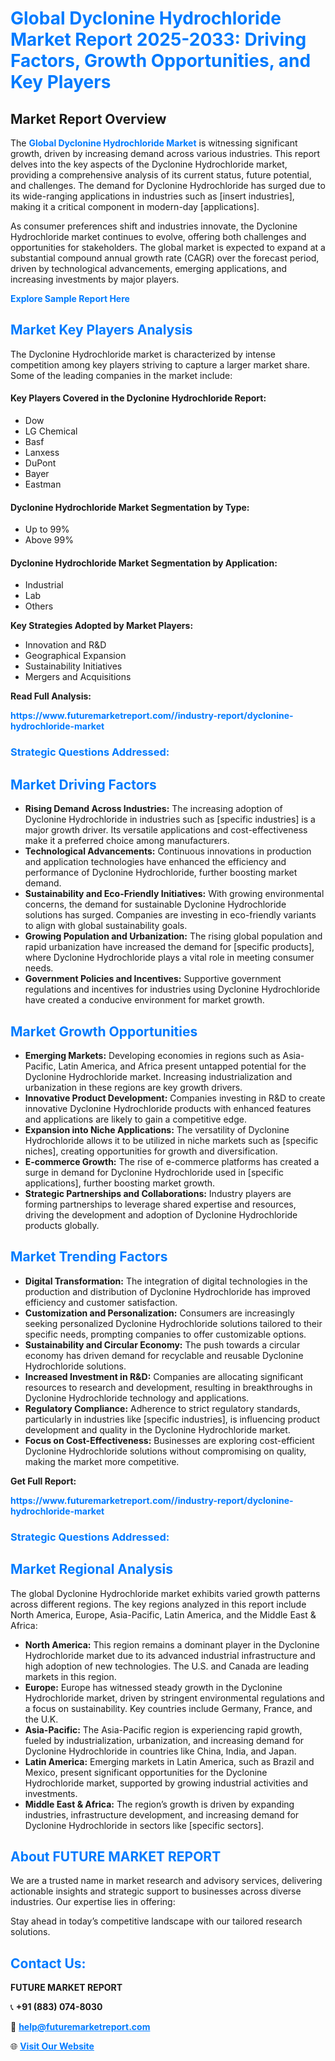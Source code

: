 <h1 style="color: #007BFF;">Global Dyclonine Hydrochloride Market Report 2025-2033: Driving Factors, Growth Opportunities, and Key Players</h1>

<section id="overview">
<h2>Market Report Overview</h2>
<p>The <a href="https://www.futuremarketreport.com//industry-report/dyclonine-hydrochloride-market" style="color: #007BFF; text-decoration: none;"><strong>Global Dyclonine Hydrochloride Market</strong></a> is witnessing significant growth, driven by increasing demand across various industries. This report delves into the key aspects of the Dyclonine Hydrochloride market, providing a comprehensive analysis of its current status, future potential, and challenges. The demand for Dyclonine Hydrochloride has surged due to its wide-ranging applications in industries such as [insert industries], making it a critical component in modern-day [applications].</p>
<p>As consumer preferences shift and industries innovate, the Dyclonine Hydrochloride market continues to evolve, offering both challenges and opportunities for stakeholders. The global market is expected to expand at a substantial compound annual growth rate (CAGR) over the forecast period, driven by technological advancements, emerging applications, and increasing investments by major players.</p>
</section>

<section id="overview">
<p><a href="https://www.futuremarketreport.com//request-sample/reportId=87556" style="color: #007BFF; text-decoration: none;"><strong>Explore Sample Report Here</strong></a></p>
</section>

<section id="key-players">
<h2 style="color: #007BFF;">Market Key Players Analysis</h2>
<p>The Dyclonine Hydrochloride market is characterized by intense competition among key players striving to capture a larger market share. Some of the leading companies in the market include:</p>
<h4>Key Players Covered in the Dyclonine Hydrochloride Report:</h4>
<ul><li>Dow</li><li>LG Chemical</li><li>Basf</li><li>Lanxess</li><li>DuPont</li><li>Bayer</li><li>Eastman</li></ul>
<h4>Dyclonine Hydrochloride Market Segmentation by Type:</h4>
<ul><li>Up to 99%</li><li>Above 99%</li></ul>

<h4>Dyclonine Hydrochloride Market Segmentation by Application:</h4>
<ul><li>Industrial</li><li>Lab</li><li>Others</li></ul>
<p><strong>Key Strategies Adopted by Market Players:</strong></p>
<ul>
<li>Innovation and R&D</li>
<li>Geographical Expansion</li>
<li>Sustainability Initiatives</li>
<li>Mergers and Acquisitions</li>
</ul>
</section>

<section>
<p><strong>Read Full Analysis: </strong></p><a href="https://www.futuremarketreport.com//industry-report/dyclonine-hydrochloride-market" style="color: #007BFF; text-decoration: none;"><strong>https://www.futuremarketreport.com//industry-report/dyclonine-hydrochloride-market</strong></a>
<h3 style="color: #007BFF;">Strategic Questions Addressed:</h3>
</section>

<section id="driving-factors">
<h2 style="color: #007BFF;">Market Driving Factors</h2>
<ul>
<li><strong>Rising Demand Across Industries:</strong> The increasing adoption of Dyclonine Hydrochloride in industries such as [specific industries] is a major growth driver. Its versatile applications and cost-effectiveness make it a preferred choice among manufacturers.</li>
<li><strong>Technological Advancements:</strong> Continuous innovations in production and application technologies have enhanced the efficiency and performance of Dyclonine Hydrochloride, further boosting market demand.</li>
<li><strong>Sustainability and Eco-Friendly Initiatives:</strong> With growing environmental concerns, the demand for sustainable Dyclonine Hydrochloride solutions has surged. Companies are investing in eco-friendly variants to align with global sustainability goals.</li>
<li><strong>Growing Population and Urbanization:</strong> The rising global population and rapid urbanization have increased the demand for [specific products], where Dyclonine Hydrochloride plays a vital role in meeting consumer needs.</li>
<li><strong>Government Policies and Incentives:</strong> Supportive government regulations and incentives for industries using Dyclonine Hydrochloride have created a conducive environment for market growth.</li>
</ul>
</section>

<section id="growth-opportunities">
<h2 style="color: #007BFF;">Market Growth Opportunities</h2>
<ul>
<li><strong>Emerging Markets:</strong> Developing economies in regions such as Asia-Pacific, Latin America, and Africa present untapped potential for the Dyclonine Hydrochloride market. Increasing industrialization and urbanization in these regions are key growth drivers.</li>
<li><strong>Innovative Product Development:</strong> Companies investing in R&D to create innovative Dyclonine Hydrochloride products with enhanced features and applications are likely to gain a competitive edge.</li>
<li><strong>Expansion into Niche Applications:</strong> The versatility of Dyclonine Hydrochloride allows it to be utilized in niche markets such as [specific niches], creating opportunities for growth and diversification.</li>
<li><strong>E-commerce Growth:</strong> The rise of e-commerce platforms has created a surge in demand for Dyclonine Hydrochloride used in [specific applications], further boosting market growth.</li>
<li><strong>Strategic Partnerships and Collaborations:</strong> Industry players are forming partnerships to leverage shared expertise and resources, driving the development and adoption of Dyclonine Hydrochloride products globally.</li>
</ul>
</section>

<section id="trending-factors">
<h2 style="color: #007BFF;">Market Trending Factors</h2>
<ul>
<li><strong>Digital Transformation:</strong> The integration of digital technologies in the production and distribution of Dyclonine Hydrochloride has improved efficiency and customer satisfaction.</li>
<li><strong>Customization and Personalization:</strong> Consumers are increasingly seeking personalized Dyclonine Hydrochloride solutions tailored to their specific needs, prompting companies to offer customizable options.</li>
<li><strong>Sustainability and Circular Economy:</strong> The push towards a circular economy has driven demand for recyclable and reusable Dyclonine Hydrochloride solutions.</li>
<li><strong>Increased Investment in R&D:</strong> Companies are allocating significant resources to research and development, resulting in breakthroughs in Dyclonine Hydrochloride technology and applications.</li>
<li><strong>Regulatory Compliance:</strong> Adherence to strict regulatory standards, particularly in industries like [specific industries], is influencing product development and quality in the Dyclonine Hydrochloride market.</li>
<li><strong>Focus on Cost-Effectiveness:</strong> Businesses are exploring cost-efficient Dyclonine Hydrochloride solutions without compromising on quality, making the market more competitive.</li>
</ul>
</section>

<section>
<p><strong>Get Full Report: </strong></p><a href="https://www.futuremarketreport.com//industry-report/dyclonine-hydrochloride-market" style="color: #007BFF; text-decoration: none;"><strong>https://www.futuremarketreport.com//industry-report/dyclonine-hydrochloride-market</strong></a>
<h3 style="color: #007BFF;">Strategic Questions Addressed:</h3>
</section>


<section id="regional-analysis">
<h2 style="color: #007BFF;">Market Regional Analysis</h2>
<p>The global Dyclonine Hydrochloride market exhibits varied growth patterns across different regions. The key regions analyzed in this report include North America, Europe, Asia-Pacific, Latin America, and the Middle East & Africa:</p>
<ul>
<li><strong>North America:</strong> This region remains a dominant player in the Dyclonine Hydrochloride market due to its advanced industrial infrastructure and high adoption of new technologies. The U.S. and Canada are leading markets in this region.</li>
<li><strong>Europe:</strong> Europe has witnessed steady growth in the Dyclonine Hydrochloride market, driven by stringent environmental regulations and a focus on sustainability. Key countries include Germany, France, and the U.K.</li>
<li><strong>Asia-Pacific:</strong> The Asia-Pacific region is experiencing rapid growth, fueled by industrialization, urbanization, and increasing demand for Dyclonine Hydrochloride in countries like China, India, and Japan.</li>
<li><strong>Latin America:</strong> Emerging markets in Latin America, such as Brazil and Mexico, present significant opportunities for the Dyclonine Hydrochloride market, supported by growing industrial activities and investments.</li>
<li><strong>Middle East & Africa:</strong> The region’s growth is driven by expanding industries, infrastructure development, and increasing demand for Dyclonine Hydrochloride in sectors like [specific sectors].</li>
</ul>
</section>

<footer>
<h2 style="color: #007BFF;">About FUTURE MARKET REPORT</h2>
<p>We are a trusted name in market research and advisory services, delivering actionable insights and strategic support to businesses across diverse industries. Our expertise lies in offering:</p>

<p>Stay ahead in today’s competitive landscape with our tailored research solutions.</p>

<h2 style="color: #007BFF;">Contact Us:</h2>
<p><strong>FUTURE MARKET REPORT</strong></p>
<p>📞 <strong>+91 (883) 074-8030</strong></p>
<p>📧 <strong><a href="mailto:help@futuremarketreport.com" style="color: #007BFF;">help@futuremarketreport.com</a></strong></p>
<p>🌐 <strong><a href="https://www.futuremarketreport.com/" style="color: #007BFF;">Visit Our Website</a></strong></p>
</footer>